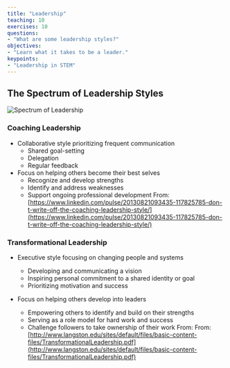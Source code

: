 ```yaml
---
title: "Leadership"
teaching: 10
exercises: 10
questions:
- "What are some leadership styles?"
objectives:
- "Learn what it takes to be a leader."
keypoints:
- "Leadership in STEM"
---
```


## The Spectrum of Leadership Styles
![Spectrum of Leadership](//nguyentj.github.io/CyberAmbassadors-CMS/fig/spectrum.PNG)

### Coaching Leadership
- Collaborative style prioritizing frequent communication
  - Shared goal-setting
  - Delegation
  - Regular feedback
- Focus on helping others become their best selves
  - Recognize and develop strengths
  - Identify and address weaknesses
  - Support ongoing professional development
From: [https://www.linkedin.com/pulse/20130821093435-117825785-don-t-write-off-the-coaching-leadership-style/](https://www.linkedin.com/pulse/20130821093435-117825785-don-t-write-off-the-coaching-leadership-style/)

### Transformational Leadership
- Executive style focusing on changing people and systems
  - Developing and communicating a vision
  - Inspiring personal commitment to a shared identity or goal
  - Prioritizing motivation and success

- Focus on helping others develop into leaders
  - Empowering others to identify and build on their strengths
  - Serving as a role model for hard work and success
  - Challenge followers to take ownership of their work
From: From: [http://www.langston.edu/sites/default/files/basic-content-files/TransformationalLeadership.pdf](http://www.langston.edu/sites/default/files/basic-content-files/TransformationalLeadership.pdf)
